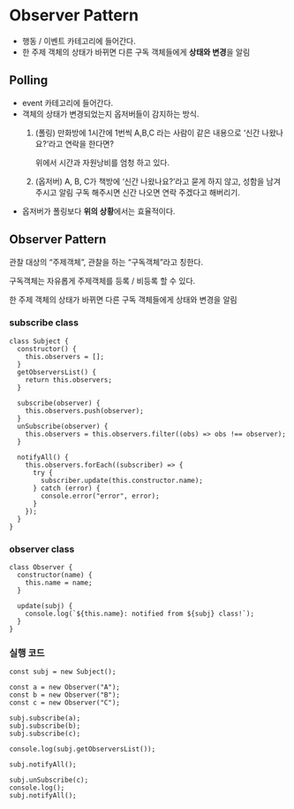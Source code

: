 # Observer Pattern

- 행동 / 이벤트 카테고리에 들어간다.
- 한 주제 객체의 상태가 바뀌면 다른 구독 객체들에게 **상태와 변경**을 알림

## Polling

- event 카테고리에 들어간다.
- 객체의 상태가 변경되었는지 옵저버들이 감지하는 방식.
  1. (폴링) 만화방에 1시간에 1번씩 A,B,C 라는 사람이 같은 내용으로 ‘신간 나왔나요?’라고 연락을 한다면?

     위에서 시간과 자원낭비를 엄청 하고 있다.

  2. (옵저버) A, B, C가 책방에 ‘신간 나왔나요?’라고 묻게 하지 않고, 성함을 남겨주시고 알림 구독 해주시면 신간 나오면 연락 주겠다고 해버리기.
- 옵저버가 폴링보다 **위의 상황**에서는 효율적이다.

## Observer Pattern

관찰 대상의 “주제객체”, 관찰을 하는 “구독객체”라고 칭한다.

구독객체는 자유롭게 주제객체를 등록 / 비등록 할 수 있다.

한 주제 객체의 상태가 바뀌면 다른 구독 객체들에게 상태와 변경을 알림

### subscribe class

```tsx
class Subject {
  constructor() {
    this.observers = [];
  }
  getObserversList() {
    return this.observers;
  }

  subscribe(observer) {
    this.observers.push(observer);
  }
  unSubscribe(observer) {
    this.observers = this.observers.filter((obs) => obs !== observer);
  }

  notifyAll() {
    this.observers.forEach((subscriber) => {
      try {
        subscriber.update(this.constructor.name);
      } catch (error) {
        console.error("error", error);
      }
    });
  }
}
```

### observer class

```tsx
class Observer {
  constructor(name) {
    this.name = name;
  }

  update(subj) {
    console.log(`${this.name}: notified from ${subj} class!`);
  }
}
```

### 실행 코드

```tsx
const subj = new Subject();

const a = new Observer("A");
const b = new Observer("B");
const c = new Observer("C");

subj.subscribe(a);
subj.subscribe(b);
subj.subscribe(c);

console.log(subj.getObserversList());

subj.notifyAll();

subj.unSubscribe(c);
console.log();
subj.notifyAll();
```
